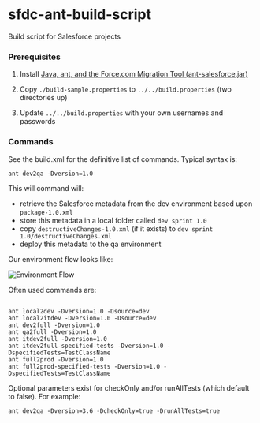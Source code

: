 # sfdc-ant-build-script
Build script for Salesforce projects

### Prerequisites

1. Install [Java, ant, and the Force.com Migration Tool (ant-salesforce.jar)]( https://resources.docs.salesforce.com/sfdc/pdf/salesforce_migration_guide.pdf)

2. Copy ```./build-sample.properties``` to ```../../build.properties``` (two directories up)

3. Update ```../../build.properties``` with your own usernames and passwords

### Commands

See the build.xml for the definitive list of commands.  Typical syntax is:

 ```
 ant dev2qa -Dversion=1.0
 ```

This will command will:
- retrieve the Salesforce metadata from the dev environment based upon ```package-1.0.xml```
- store this metadata in a local folder called  ```dev sprint 1.0```
- copy ```destructiveChanges-1.0.xml``` (if it exists) to ```dev sprint 1.0/destructiveChanges.xml```
- deploy this metadata to the qa environment

Our environment flow looks like:

![Environment Flow](http://drive.google.com/uc?export=view&id=0Bz-xKipcMk3xZ2xjMXE3Ykh6Q2M)

Often used commands are:

 ```

ant local2dev -Dversion=1.0 -Dsource=dev
ant local2itdev -Dversion=1.0 -Dsource=dev
ant dev2full -Dversion=1.0
ant qa2full -Dversion=1.0
ant itdev2full -Dversion=1.0
ant itdev2full-specified-tests -Dversion=1.0 -DspecifiedTests=TestClassName
ant full2prod -Dversion=1.0
ant full2prod-specified-tests -Dversion=1.0 -DspecifiedTests=TestClassName
 ```

Optional parameters exist for checkOnly and/or runAllTests (which default to false).  For example:

 ```
 ant dev2qa -Dversion=3.6 -DcheckOnly=true -DrunAllTests=true
 ```
